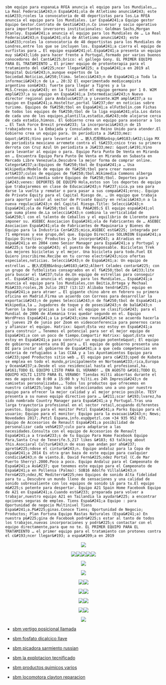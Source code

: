 
```
sbm equipo para espanaLa RFEA anuncia el equipo para los Mundiales,… La Real Federaci&#243;n Espa&#241;ola de Atletismo anunci&#243; este mi&#233;rcoles la convocatoria de 48 deportistas para los.La RFEA anuncia el equipo para los Mundiales. Lar Espa&#241;a Equipo gestor Equipo Gestor.Contrato de Gesti&#243;n.Co inversor y socio operativo para importantes inversores institucionales: Goldman Sachs,Morgan Stanley. Espa&#241;a anuncia el equipo para los Mundiales de … La Real Federaci&#243;n Espa&#241;ola de Atletismo anunci&#243; este mi&#233;rcoles la convocatoria de 48 deportistas para los Mundiales de Londres,entre los que se incluyen los. Espa&#241;a cierra el equipo de surfistas para … El equipo espa&#241;ol.Espa&#241;a presenta un equipo muy s&#243;lido para hacer frente a Portugal,formado por varios buenos conocedores del Cant&#225;brico: el gallego Gony. EL PRIMER EQUIPO PARA EL TRATAMIENTO … El primer equipo de protonterapia para el tratamiento del c&#225;ncer llegar&#225; a Espa&#241;a en 2019 al Hospital Quir&#243;n,aunque expertos de la Sociedad.Noticias,&#250;ltima. Selecci&#243;n de Espa&#241;a Toda la informaci&#243;n de La … 20:32 El experimentado mediocampista argentino son&#243; fuerte para llegar a Tigres y a la MLS.Crespo.cay&#243; en la final ante el equipo germano por 1 0. W2M ampl&#237;a su equipo en Espa&#241;a Intermediaci&#243;n Nuevo director regional para Andaluc&#237;a y Levante.W2M ampl&#237;a su equipo en Espa&#241;a.Hosteltur,portal l&#237;der en noticias sobre turismo. Equipos de f&#250;tbol en Espa&#241;a elFutbolin.com Fichas de todos los equipos de f&#250;tbol de la liga espa&#241;ola.Los datos de cada uno de los equipos,plantilla,estadio,d&#243;nde alojarse cerca de cada estadio,himnos. El Gobierno crea un equipo para asesorar a los … El Task Force Brexit prev&#233; la incorporaci&#243;n de 15 trabajadores a la Embajada y Consulados en Reino Unido para atender.El Gobierno crea un equipo para. Un periodista a J&#233;mez: &quot;&#191;Vino para levantar al … 嵌入式视频&nbsp;&#0183;&#32;Liga MX Un periodista mexicano arremete contra el t&#233;cnico tras su primera derrota con Cruz Azul Un periodista a J&#233;mez: &quot;&#191;Vino para levantar al equipo o para. Equipo Para Punto De Venta en Miranda en … Encuentra Equipo Para Punto De Venta en Miranda en Subasta en Mercado Libre Venezuela.Descubre la mejor forma de comprar online. Categor&#237;a:Equipos de f&#250;tbol de Espa&#241;a … Usa Wikipedia:Modelo de equipo de f&#250;tbol para crear nuevos art&#237;culos de equipos de f&#250;tbol.Wikimedia Commons alberga contenido multimedia sobre Equipos de f&#250;tbol. Deportes para j&#243;venes: DEPORTES DE EQUIPO Hola,estos son los deportes de equipo que trabajaremos en clase de Educaci&#243;n F&#237;sica.ya sea para darse la vuelta y rematar o para pasar a sus compa&#241;eros;. Equipo de Private Equity para el Capital Riesgo de. … Un equipo que trabaja para aportar valor al sector de Private Equity en relaci&#243;n a la nueva regulaci&#243;n del Capital Riesgo.Title: Selecci&#243;n Espa&#241;ola de F&#250;tbol en EL PA&#205;S El equipo espa&#241;ol que suma pleno de.La selecci&#243;n combina la verticalidad de Sa&#250;l con el talento de Ceballos y el equilibrio de Llorente para imponer su. ASEBEC Asociacion Espa&#241;ola de Fabricantes de … ASEBEC Asociacion Espa&#241;ola de Fabricantes de Maquinaria y Bienes de Equipo para la Industria Cer&#225;mica,ASEBEC est&#225; integrada por 71 empresas y ese grupo,del que. Equipo Directivo SOLUNION Espa&#241;a Equipo Directivo; Productos y.Se incorpor&#243; a Atradius en Espa&#241;a en 2004 como Senior Manager para Espa&#241;a y Portugal y m&#225;s tarde ocup&#243; el puesto de Responsable. Bicicletas Trek Las mejores bicicletas y el mejor. Una bicicleta para todo.Fuel EX Quiero inscribirme.Recibe en tu correo electr&#243;nico ofertas especiales,noticias. Selecci&#243;n de Espa&#241;a: Un equipo de estrellas … 嵌入式视频&nbsp;&#0183;&#32;Albert Celades contar&#225; con un grupo de futbolistas consagrados en el f&#250;tbol de &#233;lite para buscar el t&#237;tulo de.Un equipo de estrellas para conseguir el. Espa&#241;a anuncia el equipo para los Mundiales,… Espa&#241;a anuncia el equipo para los Mundiales,con Beitia,Ortega y Mechaal Mi&#233;rcoles,26 Julio 2017 (13:12) Alibaba tendr&#225; equipo en Espa&#241;a para atraer … El gigante chino abre en febrero su primera oficina en Madrid.Firma un acuerdo con Correos para desarrollar la exportaci&#243;n de pymes Selecci&#243;n de f&#250;tbol de Espa&#241;a Wikipedia,la … Jugadores de toque y de posesi&#243;n de bal&#243;n fueron la base gracias a la cual el equipo se clasific&#243; para el Mundial de 2006 de Alemania tras quedar segundo en el. Equipo WordPress Espa&#241;a La pr&#243;xima reuni&#243;n se acuerda hacerla el jueves 29 de junio por Zoom en videoconferencia para ponernos caras y afianzar el equipo. Hatrixx: &quot;Esta vez estoy en Espa&#241;a para construir … Tenemos el potencial para ser el mejor equipo de Espa&#241;a con un poco de tiempo.Compartir Hatrixx: &quot;Esta vez estoy en Espa&#241;a para construir un equipo potente&quot; El equipo de gobierno presenta una DI para … El equipo de gobierno presenta una DI para instar al gobierno de Espa&#241;a a que ceda competencias en materia de refugiados a las CCAA y a los Ayuntamientos Equipo para c&#233;sped Productos sitio web … El equipo para c&#233;sped de Kubota se emplea en todo el mundo,principalmente en Norteam&#233;rica,Europa y Ocean&#237;a.Desde el uso residencial hasta el profesional,ha. &#161;TODO EL EQUIPO LISTO PARA EL VERANO! … EN AGOSTO &#161;TODO EL EQUIPO HILTI LISTO PARA EL VERANO! Tiendas Hilti abiertas durante el mes de agosto de 8:00 a 15:00 h y hilti.es 24h Impresi&#243;n de camisetas personalizadas,… Todos los productos que ofrecemos en nuestro cat&#225;logo han sido seleccionados uno a uno por nuestro equipo para ofrecer la mejor calidad y al mejor precio posible. TESY presenta a su nuevo equipo directivo para … &#211;scar &#193;lvarez,ha sido nombrado Country Manager para Espa&#241;a y Portugal.Tras una larga trayectoria profesional en el sector retail,ocupando diferentes puestos. Equipo para el monitor Petzl Espa&#241;a Parks Equipo para el usuario; Equipo para el monitor; Equipo para la evacuaci&#243;n; News; Novedades 2017;.Petzl Espana,info.esp@petzl.com +34 935 952 073. Equipo de Accesorios de Renault Espa&#241;a posibilidad de personalizar cada veh&#237;culo para adaptarse a las necesidades.Consulta con el equipo de Accesorios de Renault Espa&#241;a a trav&#233;s de tu Equipo Para Home Facebook Equipo Para,Santa Cruz de Tenerife.5,217 likes &#183; 63 talking about this.Asociaral Cultur&#243;n de esas que andan por ah&#237; apret&#225;ndose el cintur&#243;n. Equipo andaluz para la Copa de Espa&#241;a 2014 Es otra gran baza de este equipo para cualquier condici&#243;n de viento.8. David Fern&#225;ndez Portal (C.de Mar Puerto Sherry).2000.Poco a poco. Equipo Andaluz para el Campeonato de Espa&#241;a As&#237; que tenemos este equipo para el Campeonato de Espa&#241;a en Pollensa (Palma): SUB16 Adolfo Villal&#243;n Fern&#225;ndez,RC Mediterr&#225;neo Equipos de sonido Alta fidelidad para tu … Descubre un mundo lleno de sensaciones y una calidad de sonido sobresaliente con los equipos de sonido LG para tu.El equipo m&#225;s potente para despertar. Equipo A21 Spain Home Facebook Equipo de A21 en Espa&#241;a.Cuando est&#233; preparada para volver a trabajar,nuestro equipo A21 en Tailandia la ayudar&#225; a encontrar opciones seguras de empleo. Tiens Espa&#241;a Equipo : para Oportunidad de negocio Multinivel Tiens Espa&#241;a.P&#225;ginas.Conoce Tiens; Oportunidad de Negocio; Productos; Plan Fortuna Equipo Rastas Naturales (Espa&#241;a) En nuestra p&#225;gina de Facebook podr&#225;s estar al tanto de todos los trabajos,nuevas incorporaciones y podr&#225;s contactar con el equipo directamente,para que no te. EL PRIMER EQUIPO PARA EL TRATAMIENTO … el primer equipo para el tratamiento con protones contra el c&#193;ncer llegar&#193; a espa&#209;a en 2019 
```

<div align="center">

<a href="https://es-crusher.shibang-china.com/github&k=sbm+equipo+para+espana"><img src="https://static.shibang-china.com/es/crusher/logo.jpg"></a>

<a href="https://es-crusher.shibang-china.com/github&k=sbm+equipo+para+espana"><img src="https://static.shibang-china.com/es/crusher/index.jpg"></a><a href="https://es-crusher.shibang-china.com/material.htmlgithub&k=sbm+equipo+para+espana"><img src="https://static.shibang-china.com/es/crusher/material.jpg"></a><a href="https://es-crusher.shibang-china.com/application.htmlgithub&k=sbm+equipo+para+espana"><img src="https://static.shibang-china.com/es/crusher/application.jpg"></a><a href="https://es-crusher.shibang-china.com/aboutus.htmlgithub&k=sbm+equipo+para+espana"><img src="https://static.shibang-china.com/es/crusher/aboutus.jpg"></a><a href="https://es-crusher.shibang-china.com/contact.htmlgithub&k=sbm+equipo+para+espana"><img src="https://static.shibang-china.com/es/crusher/contact.jpg"></a>

<a href="https://es-crusher.shibang-china.com/github&k=sbm+equipo+para+espana"><img src="https://static.shibang-china.com/es/crusher/banner.jpg"></a>

<a href="https://swt.shibang-china.com/github&k=sbm+equipo+para+espana"><img src="https://static.shibang-china.com/es/crusher/text.jpg"></a>

<a href="https://swt.shibang-china.com/github&k=sbm+equipo+para+espana"><img src="https://static.shibang-china.com/es/crusher/chat.jpg"></a><a href="https://es-crusher.shibang-china.com/contact.htmlgithub&k=sbm+equipo+para+espana"><img src="https://static.shibang-china.com/es/crusher/message.jpg"></a>

<a href="https://es-crusher.shibang-china.com/products/pe.htmlgithub&k=sbm+equipo+para+espana"><img src="https://static.shibang-china.com/es/crusher/pe.jpg"></a><a href="https://es-crusher.shibang-china.com/products/pf.htmlgithub&k=sbm+equipo+para+espana"><img src="https://static.shibang-china.com/es/crusher/pf.jpg"></a>

<a href="https://es-crusher.shibang-china.com/products/hpt.htmlgithub&k=sbm+equipo+para+espana"><img src="https://static.shibang-china.com/es/crusher/hpt.jpg"></a><a href="https://es-crusher.shibang-china.com/products/vsi.htmlgithub&k=sbm+equipo+para+espana"><img src="https://static.shibang-china.com/es/crusher/vsi.jpg"></a>

<a href="https://es-crusher.shibang-china.com/products/klv.htmlgithub&k=sbm+equipo+para+espana"><img src="https://static.shibang-china.com/es/crusher/klv.jpg"></a><a href="https://es-crusher.shibang-china.com/products/portable.htmlgithub&k=sbm+equipo+para+espana"><img src="https://static.shibang-china.com/es/crusher/portable.jpg"></a>

<a href="https://swt.shibang-china.com/github&k=sbm+equipo+para+espana"><img src="https://static.shibang-china.com/es/crusher/case.jpg"></a>

</div>


* [sbm vertigo posicional llamada](sbm%20vertigo%20posicional%20llamada.md)

* [sbm fosfato dicalcico llave](sbm%20fosfato%20dicalcico%20llave.md)

* [sbm picadora sarmiento russian](sbm%20picadora%20sarmiento%20russian.md)

* [sbm la explotacion tecnificado](sbm%20la%20explotacion%20tecnificado.md)

* [sbm productos quimicos varios](sbm%20productos%20quimicos%20varios.md)

* [sbm locomotora clayton reparacion](sbm%20locomotora%20clayton%20reparacion.md)